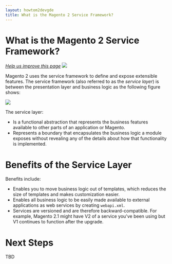 ```yaml
---
layout: howtom2devgde
title: What is the Magento 2 Service Framework?
---
```


# What is the Magento 2 Service Framework?

<p><a href="https://github.com/magento/devdocs/blob/master/guides/m2devgde/v1.0.0.0/what-is-svc.md" target="_blank"><em>Help us improve this page</em></a>&nbsp;<img src="{{ site.baseurl }}/common/images/newWindow.gif"/></p>

Magento 2 uses the service framework to define and expose extensible features. The service framework (also referred to as the *service layer*) is between the presentation layer and business logic as the following figure shows:

<img src="![The service interface accepts requests from web pages and web services, meaning they do not need to know the details of business logic]{{ site.baseurl }}/common/images/service-layer_block-diagram.png"/>

The service layer:

 * Is a functional abstraction that represents the business features available to other parts of an application or Magento. 
 * Represents a boundary that encapsulates the business logic a module exposes without revealing any of the details about how that functionality is implemented. 

# Benefits of the Service Layer

Benefits include:

*	Enables you to move business logic out of templates, which reduces the size of templates and makes customization easier.
*	Enables all business logic to be easily made available to external applications as web services by creating `webapi.xml`. 
*	Services are versioned and are therefore backward-compatible. For example, Magento 2.1 might have V2 of a service you've been using but V1 continues to function after the upgrade.
 
 
# Next Steps

TBD